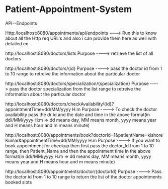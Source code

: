 # Patient-Appointment-System

API--Endpoints

Http:/localhost:8080/appointments/api/endpoints ---> Run this to know about all the Http req URL's and also i can provide them here as well with detailed ex.

http://localhost:8080/doctors/lists
Purpose ----> retrieve the list of all doctors

http://localhost:8080/doctors/{id}
Purpose ----> pass the doctor id from 1 to 10 range to retreive the information about the particular doctor

http://localhost:8080/doctors/specialization/{specialization}
Purpose ----> pass the doctor specialization from the list range to retreive the information about the particular doctor

http://localhost:8080/doctors/checkAvailability/{id}?appointmentTime=dd/MM/yyyy H:m
Purpose ----> To check the doctor availability pass the dr id and the date and time in the above format(in dd//MM/yyyy H:m => dd means day, MM means month, yyyy means year and H means hour and m means minute)

http://localhost:8080/appointments/book?doctorId=1&patientName=kishore Kumar&appointmentTime=dd/MM/yyyy H:m
Purpose ----> If you want to book appointment for checkup then first pass the doctor_Id from 1 to 10 range, then Patient_Name and then the appointment time in the above format(in dd//MM/yyyy H:m => dd means day, MM means month, yyyy means year and H means hour and m means minute)

http://localhost:8080/appointments/doctor/{doctorId}
Purpose ----> Pass the doctor id from 1 to 10 range to return the list of the doctor appointments booked slots
